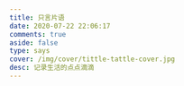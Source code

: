 ```yaml
---
title: 只言片语
date: 2020-07-22 22:06:17
comments: true
aside: false
type: says
cover: /img/cover/tittle-tattle-cover.jpg
desc: 记录生活的点点滴滴
---
```

